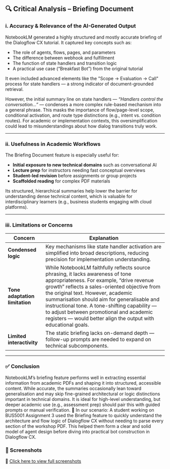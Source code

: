 ## 🔍 Critical Analysis – Briefing Document

### i. Accuracy & Relevance of the AI-Generated Output

NotebookLM generated a highly structured and mostly accurate briefing of the Dialogflow CX tutorial. It captured key concepts such as:

- The role of agents, flows, pages, and parameters
- The difference between webhook and fulfillment
- The function of state handlers and transition logic
- A practical use case (“Breakfast Bot”) from the original tutorial

It even included advanced elements like the "Scope → Evaluation → Call" process for state handlers — a strong indicator of document-grounded retrieval.

However, the initial summary line on state handlers — *“Handlers control the conversation…”* — condenses a more complex rule-based mechanism into a general phrase. This masks the importance of flow/page-level scope, conditional activation, and route type distinctions (e.g., intent vs. condition routes). For academic or implementation contexts, this oversimplification could lead to misunderstandings about how dialog transitions truly work.

---

### ii. Usefulness in Academic Workflows

The Briefing Document feature is especially useful for:

- **Initial exposure to new technical domains** such as conversational AI
- **Lecture prep** for instructors needing fast conceptual overviews
- **Student-led revision** before assignments or group projects
- **Scaffolded reading** for complex PDF materials

Its structured, hierarchical summaries help lower the barrier for understanding dense technical content, which is valuable for interdisciplinary learners (e.g., business students engaging with cloud platforms).

---

### iii. Limitations or Concerns

| Concern | Explanation |
|--------|-------------|
| **Condensed logic** | Key mechanisms like state handler activation are simplified into broad descriptions, reducing precision for implementation understanding. |
| **Tone adaptation limitation** | While NotebookLM faithfully reflects source phrasing, it lacks awareness of tone appropriateness. For example, “drive revenue growth” reflects a sales-oriented objective from the original text. However, academic summarisation should aim for generalisable and instructional tone. A tone-shifting capability — to adjust between promotional and academic registers — would better align the output with educational goals. |
| **Limited interactivity** | The static briefing lacks on-demand depth — follow-up prompts are needed to expand on technical subcomponents. 
---

### ✅ Conclusion
NotebookLM’s briefing feature performs well in extracting essential information from academic PDFs and shaping it into structured, accessible content. While accurate, the summaries occasionally lean toward generalisation and may skip fine-grained architectural or logic distinctions important in technical domains. It is ideal for high-level understanding, but deeper academic use (e.g., assessment prep) should pair this with guided prompts or manual verification.
📌 In our scenario:
A student working on BUS5001 Assignment 3 used the Briefing feature to quickly understand the architecture and flow logic of Dialogflow CX without needing to parse every section of the workshop PDF. This helped them form a clear and solid model of agent design before diving into practical bot construction in Dialogflow CX.

### 📸 Screenshots
📂 [Click here to view full screenshots](https://github.com/Diinmel/BUS5001_21964848_A3/tree/main/screenshots)

